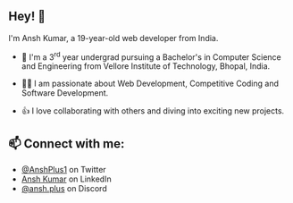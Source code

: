 ## Hey! 👋
I'm Ansh Kumar, a 19-year-old web developer from India.

- 🔭 I'm a 3<sup>rd</sup> year undergrad pursuing a Bachelor's in Computer Science and Engineering from Vellore Institute of Technology, Bhopal, India.

- 👨‍💻 I am passionate about Web Development, Competitive Coding and Software Development.

- 👍 I love collaborating with others and diving into exciting new projects.

## 📫 Connect with me:
- [@AnshPlus1](https://twitter.com/AnshPlus1) on Twitter
- [Ansh Kumar](https://www.linkedin.com/in/anshkumar14/) on LinkedIn
- [@ansh.plus](./) on Discord
